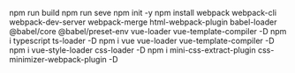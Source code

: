 npm run build
npm run seve
npm init -y
npm install webpack webpack-cli webpack-dev-server webpack-merge html-webpack-plugin  babel-loader @babel/core @babel/preset-env vue-loader vue-template-compiler -D
npm i typescript ts-loader -D
npm i vue vue-loader vue-template-compiler -D
npm i vue-style-loader css-loader -D
npm  i mini-css-extract-plugin css-minimizer-webpack-plugin -D
